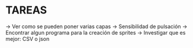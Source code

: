 TAREAS
======


-> Ver como se pueden poner varias capas
-> Sensibilidad de pulsación
-> Encontrar algun programa para la creación de sprites
-> Investigar que es mejor: CSV o json
